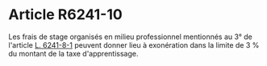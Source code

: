 # Article R6241-10

Les frais de stage organisés en milieu professionnel mentionnés au 3° de l'article [L. 6241-8-1][1] peuvent donner lieu à exonération dans la limite de 3 % du montant de la taxe d'apprentissage.

 [1]: /affichCodeArticle.do?cidTexte=LEGITEXT000006072050&idArticle=LEGIARTI000028686512&dateTexte=&categorieLien=cid
